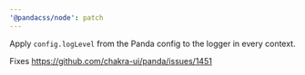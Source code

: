 ```yaml
---
'@pandacss/node': patch
---
```


Apply `config.logLevel` from the Panda config to the logger in every context.

Fixes https://github.com/chakra-ui/panda/issues/1451
